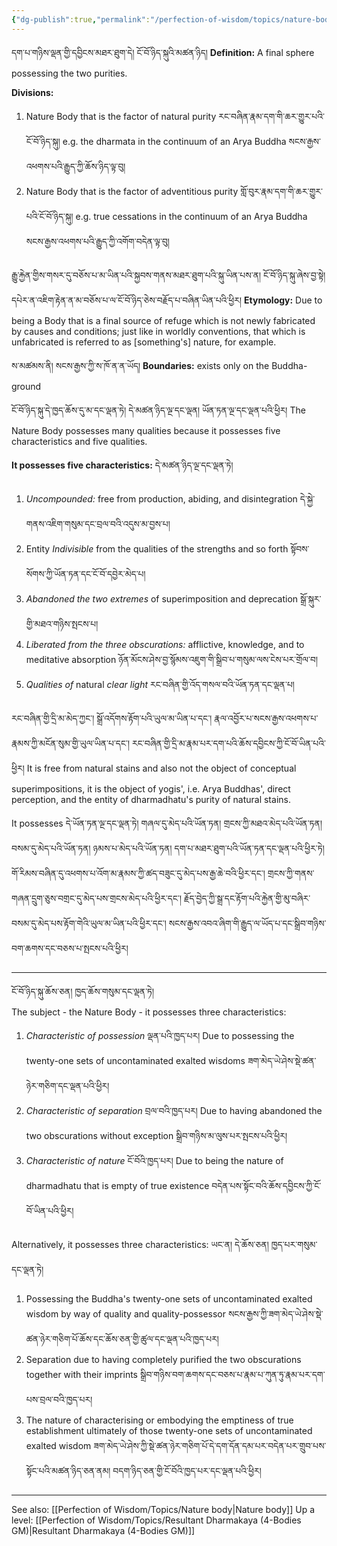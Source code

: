 ```yaml
---
{"dg-publish":true,"permalink":"/perfection-of-wisdom/topics/nature-body-4-bodies-gm/"}
---
```


དག་པ་གཉིས་ལྡན་གྱི་དབྱིངས་མཐར་ཐུག་དེ། ངོ་བོ་ཉིད་སྐུའི་མཚན་ཉིད། 
**Definition:** A final sphere possessing the two purities.

**Divisions:**
1. Nature Body that is the factor of natural purity རང་བཞིན་རྣམ་དག་གི་ཆར་གྱུར་པའི་ངོ་བོ་ཉིད་སྐུ།
   e.g. the dharmata in the continuum of an Arya Buddha སངས་རྒྱས་འཕགས་པའི་རྒྱུད་ཀྱི་ཆོས་ཉིད་ལྟ་བུ།
2. Nature Body that is the factor of adventitious purity གློ་བུར་རྣམ་དག་གི་ཆར་གྱུར་པའི་ངོ་བོ་ཉིད་སྐུ།
   e.g. true cessations in the continuum of an Arya Buddha སངས་རྒྱས་འཕགས་པའི་རྒྱུད་ཀྱི་འགོག་བདེན་ལྟ་བུ། 

རྒྱུ་རྐྱེན་གྱིས་གསར་དུ་བཅོས་པ་མ་ཡིན་པའི་སྐྱབས་གནས་མཐར་ཐུག་པའི་སྐུ་ཡིན་པས་ན། ངོ་བོ་ཉིད་སྐུ་ཞེས་བྱ་སྟེ། 
དཔེར་ན་འཇིག་རྟེན་ན་མ་བཅོས་པ་ལ་ངོ་བོ་ཉིད་ཅེས་བརྗོད་པ་བཞིན་ཡིན་པའི་ཕྱིར། 
**Etymology:** Due to being a Body that is a final source of refuge which is not newly fabricated by causes and conditions; just like in worldly conventions, that which is unfabricated is referred to as [something's] nature, for example.

ས་མཚམས་ནི། སངས་རྒྱས་ཀྱི་ས་ཁོ་ན་ན་ཡོད། 
**Boundaries:** exists only on the Buddha-ground

ངོ་བོ་ཉིད་སྐུ་དེ་ཁྱད་ཆོས་དུ་མ་དང་ལྡན་ཏེ། དེ་མཚན་ཉིད་ལྔ་དང་ལྡན། ཡོན་ཏན་ལྔ་དང་ལྡན་པའི་ཕྱིར།
The Nature Body possesses many qualities because it possesses five characteristics and five qualities.

**It possesses five characteristics:** དེ་མཚན་ཉིད་ལྔ་དང་ལྡན་ཏེ། 
1. *Uncompounded:* free from production, abiding, and disintegration དེ་སྐྱེ་གནས་འཇིག་གསུམ་དང་བྲལ་བའི་འདུས་མ་བྱས་པ།
2. Entity *Indivisible* from the qualities of the strengths and so forth སྟོབས་སོགས་ཀྱི་ཡོན་ཏན་དང་ངོ་བོ་དབྱེར་མེད་པ། 
3. *Abandoned the two extremes* of superimposition and deprecation སྒྲོ་སྐུར་གྱི་མཐའ་གཉིས་སྤངས་པ། 
4. *Liberated from the three obscurations:* afflictive, knowledge, and to meditative absorption
   ཉོན་མོངས་ཤེས་བྱ་སྙོམས་འཇུག་གི་སྒྲིབ་པ་གསུམ་ལས་ངེས་པར་གྲོལ་བ། 
5. *Qualities of* natural *clear light* རང་བཞིན་གྱི་འོད་གསལ་བའི་ཡོན་ཏན་དང་ལྡན་པ། 

རང་བཞིན་གྱི་དྲི་མ་མེད་ཀྱང་། སྒྲོ་འདོགས་རྟོག་པའི་ཡུལ་མ་ཡིན་པ་དང་། རྣལ་འབྱོར་པ་སངས་རྒྱས་འཕགས་པ་རྣམས་ཀྱི་མངོན་སུམ་གྱི་ཡུལ་ཡིན་པ་དང་། 
རང་བཞིན་གྱི་དྲི་མ་རྣམ་པར་དག་པའི་ཆོས་དབྱིངས་ཀྱི་ངོ་བོ་ཡིན་པའི་ཕྱིར།
It is free from natural stains and also not the object of conceptual superimpositions, it is the object of yogis', i.e. Arya Buddhas', direct perception, and the entity of dharmadhatu's purity of natural stains.

It possesses དེ་ཡོན་ཏན་ལྔ་དང་ལྡན་ཏེ། གཞལ་དུ་མེད་པའི་ཡོན་ཏན།
གྲངས་ཀྱི་མཐའ་མེད་པའི་ཡོན་ཏན། བསམ་དུ་མེད་པའི་ཡོན་ཏན། ཉམས་པ་མེད་པའི་ཡོན་ཏན། དག་པ་མཐར་ཐུག་པའི་ཡོན་ཏན་དང་ལྡན་པའི་ཕྱིར་ཏེ། གོ་རིམས་བཞིན་དུ་འཕགས་པ་འོག་མ་རྣམས་ཀྱི་ཚད་བཟུང་དུ་མེད་པས་རྒྱ་ཆེ་བའི་ཕྱིར་དང་།
གྲངས་ཀྱི་གནས་གཞན་དྲུག་ཅུས་བགྲང་དུ་མེད་པས་གྲངས་མེད་པའི་ཕྱིར་དང་།
རྗོད་བྱེད་ཀྱི་སྒྲ་དང་རྟོག་པའི་རྐྱེན་གྱི་མུ་བཞིར་བསམ་དུ་མེད་པས་རྟོག་གེའི་ཡུལ་མ་ཡིན་པའི་ཕྱིར་དང་། སངས་རྒྱས་འབའ་ཞིག་གི་རྒྱུད་ལ་ཡོད་པ་དང་སྒྲིབ་གཉིས་བག་ཆགས་དང་བཅས་པ་སྤངས་པའི་ཕྱིར།

---
ངོ་བོ་ཉིད་སྐུ་ཆོས་ཅན། ཁྱད་ཆོས་གསུམ་དང་ལྡན་ཏེ།  
The subject - the Nature Body - it possesses three characteristics:
1. *Characteristic of possession* ལྡན་པའི་ཁྱད་པར།
   Due to possessing the twenty-one sets of uncontaminated exalted wisdoms 
   ཟག་མེད་ཡེ་ཤེས་སྡེ་ཚན་ཉེར་གཅིག་དང་ལྡན་པའི་ཕྱིར།
2. *Characteristic of separation* བྲལ་བའི་ཁྱད་པར།
   Due to having abandoned the two obscurations without exception སྒྲིབ་གཉིས་མ་ལུས་པར་སྤངས་པའི་ཕྱིར།
3. *Characteristic of nature* ངོ་བོའི་ཁྱད་པར།
   Due to being the nature of dharmadhatu that is empty of true existence
   བདེན་པས་སྟོང་བའི་ཆོས་དབྱིངས་ཀྱི་ངོ་བོ་ཡིན་པའི་ཕྱིར།

Alternatively, it possesses three characteristics: ཡང་ན། དེ་ཆོས་ཅན། ཁྱད་པར་གསུམ་དང་ལྡན་ཏེ། 
1. Possessing the Buddha's twenty-one sets of uncontaminated exalted wisdom by way of quality and quality-possessor སངས་རྒྱས་ཀྱི་ཟག་མེད་ཡེ་ཤེས་སྡེ་ཚན་ཉེར་གཅིག་པོ་ཆོས་དང་ཆོས་ཅན་གྱི་ཚུལ་དང་ལྡན་པའི་ཁྱད་པར།
2. Separation due to having completely purified the two obscurations together with their imprints
   སྒྲིབ་གཉིས་བག་ཆགས་དང་བཅས་པ་རྣམ་པ་ཀུན་ཏུ་རྣམ་པར་དག་པས་བྲལ་བའི་ཁྱད་པར། 
3. The nature of characterising or embodying the emptiness of true establishment ultimately of those twenty-one sets of uncontaminated exalted wisdom ཟག་མེད་ཡེ་ཤེས་ཀྱི་སྡེ་ཚན་ཉེར་གཅིག་པོ་དེ་དག་དོན་དམ་པར་བདེན་པར་གྲུབ་པས་སྟོང་པའི་མཚན་ཉིད་ཅན་ནམ། བདག་ཉིད་ཅན་གྱི་ངོ་བོའི་ཁྱད་པར་དང་ལྡན་པའི་ཕྱིར།

 



---
See also: [[Perfection of Wisdom/Topics/Nature body\|Nature body]]
Up a level: [[Perfection of Wisdom/Topics/Resultant Dharmakaya (4-Bodies GM)\|Resultant Dharmakaya (4-Bodies GM)]]